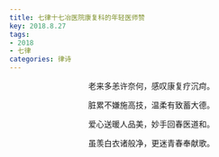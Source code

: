 ```yaml
---
title: 七律十七冶医院康复科的年轻医师赞
key: 2018.8.27
tags: 
- 2018
- 七律
categories: 律诗
---
```


<p align="center">老来多恙许奈何，感叹康复疗沉疴。
</p>
<p align="center">脏累不嫌施高技，温柔有致蓄大德。
</p>
<p align="center">爱心送暖人品美，妙手回春医道和。
</p>
<p align="center">虽羡白衣诸般净，更迷青春奉献歌。
</p>
